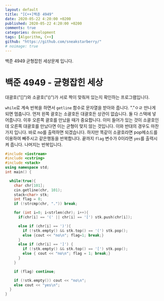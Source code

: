 ```yaml
---
layout: default
title: "[C++]백준 4949"
date: 2020-05-22 4:20:00 +0200
published: 2020-05-22 4:20:00 +0200
comments: true
categories: development
tags: [Algorithm, C++]
github: "https://github.com/sneakstarberry/"
# noimage: true
---
```

백준 4949 균형잡힌 세상문제 입니다.

# 백준 4949 - 균형잡힌 세상
대괄호("[]")와 소괄호("()")가 서로 짝이 맞춰져 있는지 확인하는 프로그램입니다.

<!--more-->
`while`로 계속 반복을 하면서 `getline` 함수로 문자열을 받아와 줍니다. "."ㅇㄹ 만나게 되면 멈춥니다. 
 먼저 왼쪽 괄호는 소괄호든 대괄호든 상관이 없습니다. 둘 다 스택에 넣어줍니다. 이후 오른쪽 괄호를 만났을 때가 중요합니다. 이미 들어가 있는 것이 소괄호인데 오른쪽 대괄호를 만났다면 이는 균형이 맞지 않는 것입니다. 이와 반대의 경우도 마찬가지 입니다. 바로 no를 출력하면 되겠습니다. 
  하지만 똑같이 소괄호라면 pop메소드를 이용하여 빼주시고 같은행동을 반복합니다. 끝까지 `flag` 변수가 0이라면 `yes`를 출력시켜 줍니다.
   나머지는 반복입니다.
```c++
#include <iostream>
#include <cstring>
#include <stack>
using namespace std;
int main() {

  while(true){
    char chr[101];
    cin.getline(chr, 101);
    stack<char> stk;
    int flag = 0;
    if (!strcmp(chr, ".")) break;

    for (int i=0; i<strlen(chr); i++){
      if(chr[i] == '(' || chr[i] == '[') stk.push(chr[i]);

      else if (chr[i] == ')'){
        if (!stk.empty() && stk.top() == '(') stk.pop();
        else {cout << "no\n"; flag=1; break;}
      }
      else if (chr[i] == ']') {
        if (!stk.empty() && stk.top() == '[') stk.pop();
        else { cout << "no\n"; flag = 1; break;}
      }
    }

    if (flag) continue;

    if (!stk.empty()) cout << "no\n";
    else cout << "yes\n";
  }
}
```


